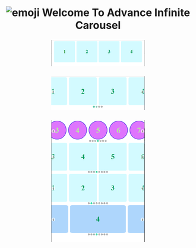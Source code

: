 <h1 align="center">
  <img src='https://www.smileysapp.com/gif-emoji/waving-hi.gif' alt='emoji' width="60" height="60">
  Welcome To Advance Infinite Carousel
</h1>
<h3 align="center">
<img src='AI_Crausel/Images/Carousel_Img_1.png' alt='emoji' width="50%" height="50%">
</h3>

<h3 align="center">
<img src='AI_Crausel/Images/Carousel_Img_2.png' alt='emoji' width="50%" height="50%">
</h3>

<h3 align="center">
<img src='AI_Crausel/Images/Carousel_Img_3.png' alt='emoji' width="50%" height="50%">
</h3>

